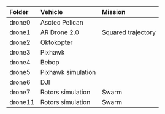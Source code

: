 | Folder | Vehicle            |  Mission |
|:------ |:------------------ |:-------- |
| drone0 | Asctec Pelican     |          |
| drone1 | AR Drone 2.0       | Squared trajectory |
| drone2 | Oktokopter         |          |
| drone3 | Pixhawk            |          |
| drone4 | Bebop              |          |
| drone5 | Pixhawk simulation |          |
| drone6 | DJI                |          |
| drone7 | Rotors simulation  |  Swarm   |
| drone11 | Rotors simulation  |  Swarm   |
